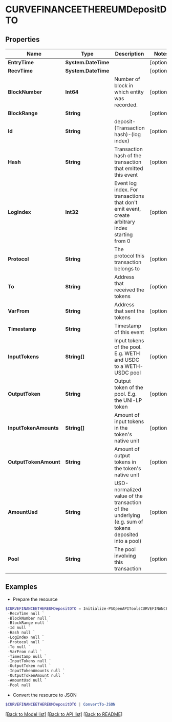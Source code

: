 # CURVEFINANCEETHEREUMDepositDTO
## Properties

Name | Type | Description | Notes
------------ | ------------- | ------------- | -------------
**EntryTime** | **System.DateTime** |  | [optional] 
**RecvTime** | **System.DateTime** |  | [optional] 
**BlockNumber** | **Int64** | Number of block in which entity was recorded. | [optional] 
**BlockRange** | **String** |  | [optional] 
**Id** | **String** | deposit-(Transaction hash)-(log index) | [optional] 
**Hash** | **String** | Transaction hash of the transaction that emitted this event | [optional] 
**LogIndex** | **Int32** | Event log index. For transactions that don&#39;t emit event, create arbitrary index starting from 0 | [optional] 
**Protocol** | **String** | The protocol this transaction belongs to | [optional] 
**To** | **String** | Address that received the tokens | [optional] 
**VarFrom** | **String** | Address that sent the tokens | [optional] 
**Timestamp** | **String** | Timestamp of this event | [optional] 
**InputTokens** | **String[]** | Input tokens of the pool. E.g. WETH and USDC to a WETH-USDC pool | [optional] 
**OutputToken** | **String** | Output token of the pool. E.g. the UNI-LP token | [optional] 
**InputTokenAmounts** | **String[]** | Amount of input tokens in the token&#39;s native unit | [optional] 
**OutputTokenAmount** | **String** | Amount of output tokens in the token&#39;s native unit | [optional] 
**AmountUsd** | **String** | USD-normalized value of the transaction of the underlying (e.g. sum of tokens deposited into a pool) | [optional] 
**Pool** | **String** | The pool involving this transaction | [optional] 

## Examples

- Prepare the resource
```powershell
$CURVEFINANCEETHEREUMDepositDTO = Initialize-PSOpenAPIToolsCURVEFINANCEETHEREUMDepositDTO  -EntryTime null `
 -RecvTime null `
 -BlockNumber null `
 -BlockRange null `
 -Id null `
 -Hash null `
 -LogIndex null `
 -Protocol null `
 -To null `
 -VarFrom null `
 -Timestamp null `
 -InputTokens null `
 -OutputToken null `
 -InputTokenAmounts null `
 -OutputTokenAmount null `
 -AmountUsd null `
 -Pool null
```

- Convert the resource to JSON
```powershell
$CURVEFINANCEETHEREUMDepositDTO | ConvertTo-JSON
```

[[Back to Model list]](../README.md#documentation-for-models) [[Back to API list]](../README.md#documentation-for-api-endpoints) [[Back to README]](../README.md)

